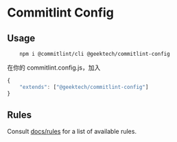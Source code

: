 # Commitlint Config

## Usage

```base
    npm i @commitlint/cli @geektech/commitlint-config
```

在你的 commitlint.config.js，加入

```js
{
    "extends": ["@geektech/commitlint-config"]
}
```

## Rules

Consult [docs/rules](https://conventional-changelog.github.io/commitlint/#/reference-rules) for a list of available rules.
